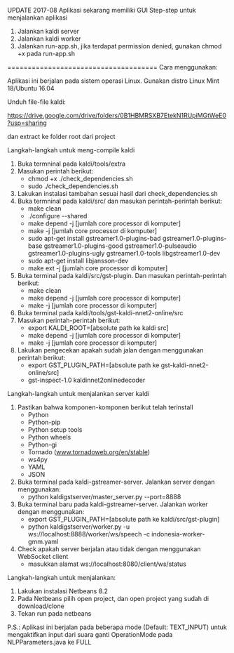 UPDATE 2017-08
Aplikasi sekarang memiliki GUI
Step-step untuk menjalankan aplikasi
1. Jalankan kaldi server
2. Jalankan kaldi worker
3. Jalankan run-app.sh, jika terdapat permission denied, gunakan chmod +x pada run-app.sh

=====================================
Cara menggunakan:

Aplikasi ini berjalan pada sistem operasi Linux. Gunakan distro Linux Mint 18/Ubuntu 16.04

Unduh file-file kaldi:

https://drive.google.com/drive/folders/0B1HBMRSXB7EtekN1RUpiMGtWeE0?usp=sharing

dan extract ke folder root dari project


Langkah-langkah untuk meng-compile kaldi
1. Buka termninal pada kaldi/tools/extra
2. Masukan perintah berikut:
	- chmod +x ./check_dependencies.sh
	- sudo ./check_dependencies.sh
3. Lakukan instalasi tambahan sesuai hasil dari check_dependencies.sh
4. Buka termninal pada kaldi/src/ dan masukan perintah-perintah berikut:
	- make clean
	- ./configure --shared
	- make depend -j [jumlah core processor di komputer]
	- make -j [jumlah core processor di komputer]
	- sudo apt-get install gstreamer1.0-plugins-bad  gstreamer1.0-plugins-base gstreamer1.0-plugins-good  gstreamer1.0-pulseaudio  gstreamer1.0-plugins-ugly  gstreamer1.0-tools libgstreamer1.0-dev
	- sudo apt-get install libjansson-dev
	- make ext -j [jumlah core processor di komputer]
5. Buka terminal pada kaldi/src/gst-plugin. Dan masukan perintah-perintah berikut:
	- make clean
	- make depend -j [jumlah core processor di komputer]
	- make -j [jumlah core processor di komputer]
6. Buka terminal pada kaldi/tools/gst-kaldi-nnet2-online/src
7. Masukan perintah-perintah berikut:
	- export KALDI_ROOT=[absolute path ke kaldi src]
	- make depend -j [jumlah core processor di komputer]
	- make -j [jumlah core processor di komputer]
8. Lakukan pengecekan apakah sudah jalan dengan menggunakan perintah berikut:
	- export GST_PLUGIN_PATH=[absolute path ke gst-kaldi-nnet2-online/src]
	- gst-inspect-1.0 kaldinnet2onlinedecoder

Langkah-langkah untuk menjalankan server kaldi
1. Pastikan bahwa komponen-komponen berikut telah terinstall
	- Python
	- Python-pip
	- Python setup tools
	- Python wheels
	- Python-gi
	- Tornado (www.tornadoweb.org/en/stable)
	- ws4py
	- YAML
	- JSON
2. Buka terminal pada kaldi-gstreamer-server. Jalankan server dengan menggunakan:
	- python kaldigstserver/master_server.py --port=8888
3. Buka terminal baru pada kaldi-gstreamer-server. Jalankan worker dengan menggunakan:
	- export GST_PLUGIN_PATH=[absolute path ke kaldi/src/gst-plugin]
	- python kaldigstserver/worker.py -u ws://localhost:8888/worker/ws/speech -c indonesia-worker-gmm.yaml
4. Check apakah server berjalan atau tidak dengan menggunakan WebSocket client
	- masukkan alamat ws://localhost:8080/client/ws/status

Langkah-langkah untuk menjalankan:
1. Lakukan instalasi Netbeans 8.2
2. Pada Netbeans pilih open project, dan open project yang sudah di download/clone
3. Tekan run pada netbeans

P.S.: Aplikasi ini berjalan pada beberapa mode (Default: TEXT_INPUT) untuk mengaktifkan input dari suara ganti OperationMode pada NLPParameters.java ke FULL
